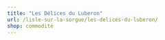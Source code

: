 ```yaml
---
title: "Les Délices du Luberon"
url: /lisle-sur-la-sorgue/les-delices-du-luberon/
shop: commodité
---
```


